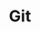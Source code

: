 ---
title: Git
description: Git是一个分布式版本控制软件，最初由林纳斯·托瓦兹创作，于2005年以GPL许可协议发布。
image: Git-logo.svg

# Badge style
style:
    background: "#FFD700"
    color: "#fff"
---
